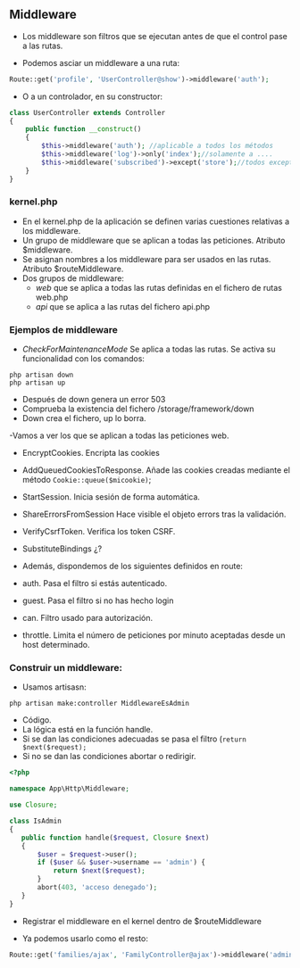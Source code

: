 ## Middleware

- Los middleware son filtros que se ejecutan antes de que el control pase a las rutas.

- Podemos asciar un middleware a una ruta:
```php
Route::get('profile', 'UserController@show')->middleware('auth');
```
- O a un controlador, en su constructor:
```php
class UserController extends Controller
{
    public function __construct()
    {
        $this->middleware('auth'); //aplicable a todos los métodos
        $this->middleware('log')->only('index');//solamente a ....
        $this->middleware('subscribed')->except('store');//todos excepto ...
    }
}
```
### kernel.php

- En el kernel.php de la aplicación se definen varias cuestiones relativas a los middleware.
- Un grupo de middleware que se aplican a todas las peticiones. Atributo $middleware.
- Se asignan nombres a los middleware para ser usados en las rutas. Atributo $routeMiddleware.
- Dos grupos de middleware:
    - _web_ que se aplica a todas las rutas definidas en el fichero de rutas web.php
    - _api_ que se aplica a las rutas del fichero api.php

### Ejemplos de middleware

- _CheckForMaintenanceMode_ Se aplica a todas las rutas. Se activa su funcionalidad con los comandos:
```
php artisan down
php artisan up
```
 - Después de down genera un error 503
 - Comprueba la existencia del fichero /storage/framework/down
 - Down crea el fichero, up lo borra.
 
 -Vamos a ver los que se aplican a todas las peticiones web.
 - EncryptCookies. Encripta las cookies
 - AddQueuedCookiesToResponse. Añade las cookies creadas mediante el método `Cookie::queue($micookie)`;
 - StartSession. Inicia sesión de forma automática.
 - ShareErrorsFromSession Hace visible el objeto errors tras la validación.
 - VerifyCsrfToken. Verifica los token CSRF.
 - SubstituteBindings ¿?
 
- Además, dispondemos de los siguientes definidos en route:
 - auth. Pasa el filtro si estás autenticado.
 - guest. Pasa el filtro si no has hecho login
 - can. Filtro usado para autorización.
 - throttle. Limita el número de peticiones por minuto aceptadas desde un host determinado.
 
### Construir un middleware:
 - Usamos artisasn:
 ``` 
 php artisan make:controller MiddlewareEsAdmin
 ```
 - Código. 
  - La lógica está en la función handle.
  - Si se dan las condiciones adecuadas se pasa el filtro (`return $next($request);`
  - Si no se dan las condiciones abortar o redirigir.


 ```php
 <?php

namespace App\Http\Middleware;

use Closure;

class IsAdmin
{
    public function handle($request, Closure $next)
    {
        $user = $request->user();
        if ($user && $user->username == 'admin') {
            return $next($request);
        }
        abort(403, 'acceso denegado');
    }
}
```

- Registrar el middleware en el kernel dentro de $routeMiddleware
  
- Ya podemos usarlo como el resto:

```php
Route::get('families/ajax', 'FamilyController@ajax')->middleware('admin');
```
